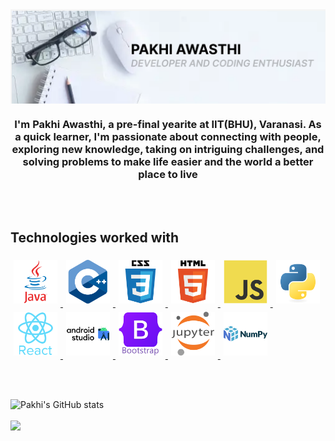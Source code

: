 <img align = "center" alt="Pakhi" src="https://github.com/Pakhi-7831/Pakhi-7831/blob/main/title.png">
<h3 align="center">I'm Pakhi Awasthi, a pre-final yearite at IIT(BHU), Varanasi. As a quick learner, I'm passionate about connecting with people, exploring new knowledge, taking on intriguing challenges, and solving problems to make life easier and the world a better place to live</h3>



<br>
<br>


## Technologies worked with
<p align="left">  <a href="https://www.cprogramming.com/" target="_blank"> <img src="https://github.com/devicons/devicon/blob/master/icons/java/java-original-wordmark.svg" alt="c" width="70" height="70" style="padding : 5px ; "/> </a> <a href="https://www.w3schools.com/cpp/" target="_blank"> <img src="https://raw.githubusercontent.com/devicons/devicon/master/icons/cplusplus/cplusplus-original.svg" alt="cplusplus" width="70" height="70" style="padding : 5px ; "/> </a> <a href="https://www.w3schools.com/css/" target="_blank"> <img src="https://raw.githubusercontent.com/devicons/devicon/master/icons/css3/css3-original-wordmark.svg" alt="css3" width="70" height="70" style="padding : 5px ; "/> </a>  </a> <a href="https://www.w3.org/html/" target="_blank"> <img src="https://raw.githubusercontent.com/devicons/devicon/master/icons/html5/html5-original-wordmark.svg" alt="html5" width="70" height="70" style="padding : 5px ; "/> </a> <a href="https://developer.mozilla.org/en-US/docs/Web/JavaScript" target="_blank"> <img src="https://raw.githubusercontent.com/devicons/devicon/master/icons/javascript/javascript-original.svg" alt="javascript" width="70" height="70" style="padding : 5px ; "/> </a> <a href="https://www.python.org" target="_blank"> <img src="https://raw.githubusercontent.com/devicons/devicon/master/icons/python/python-original.svg" alt="python" width="70" height="70" style="padding : 5px ; "/> </a> <a href="https://reactjs.org/" target="_blank"> <img src="https://raw.githubusercontent.com/devicons/devicon/master/icons/react/react-original-wordmark.svg" alt="react" width="70" height="70" style="padding : 5px ; "/> </a> <a href="https://developer.android.com/studio"> <img src="https://github.com/devicons/devicon/blob/develop/icons/androidstudio/androidstudio-original-wordmark.svg" alt ="android studio" width ="70" height="70" style="padding : 5px ; "/> </a> <a href="https://getbootstrap.com/" target="_blank"> <img src="https://github.com/devicons/devicon/blob/develop/icons/bootstrap/bootstrap-original-wordmark.svg" alt="javascript" width="70" height="70" style="padding : 5px ; "/> </a> <a href="https://jupyter.org/" target="_blank"> <img src="https://github.com/devicons/devicon/blob/develop/icons/jupyter/jupyter-original-wordmark.svg" alt="javascript" width="70" height="70" style="padding : 5px ; "/> </a> <a href="https://numpy.org/" target="_blank"> <img src="https://github.com/devicons/devicon/blob/develop/icons/numpy/numpy-original-wordmark.svg" alt="javascript" width="70" height="70" style="padding : 5px ; "/> </a> </p>
<br><br>

![Pakhi's GitHub stats](https://github-readme-streak-stats.herokuapp.com/?user=Pakhi-7831&theme=tokyonight)
<br><br>
<img align="left" src="https://github-readme-stats.vercel.app/api?username=Pakhi-7831&count_private=true&show_icons=true&theme=tokyonight" />
